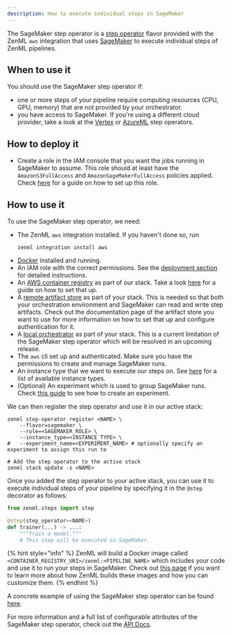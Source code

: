 ```yaml
---
description: How to execute individual steps in SageMaker
---
```


The SageMaker step operator is a [step operator](./step-operators.md) flavor 
provided with the ZenML `aws` integration that uses [SageMaker](https://aws.amazon.com/sagemaker/)
to execute individual steps of ZenML pipelines.

## When to use it

You should use the SageMaker step operator if:
* one or more steps of your pipeline require computing resources 
(CPU, GPU, memory) that are not provided by your orchestrator.
* you have access to SageMaker. If you're using a different cloud provider, take 
a look at the [Vertex](./gcloud-vertexai.md) or [AzureML](./azureml.md) 
step operators.

## How to deploy it

* Create a role in the IAM console that you want the jobs running in SageMaker
to assume. This role should at least have the `AmazonS3FullAccess` and 
`AmazonSageMakerFullAccess` policies applied. Check [here](https://docs.aws.amazon.com/sagemaker/latest/dg/sagemaker-roles.html#sagemaker-roles-create-execution-role) 
for a guide on how to set up this role.

## How to use it

To use the SageMaker step operator, we need:
* The ZenML `aws` integration installed. If you haven't done so, run 
    ```shell
    zenml integration install aws
    ```
* [Docker](https://www.docker.com) installed and running.
* An IAM role with the correct permissions. See the [deployment section](#how-to-deploy-it)
for detailed instructions.
* An [AWS container registry](../container-registries/amazon-ecr.md) as part of 
our stack. Take a look [here](../container-registries/amazon-ecr.md#how-to-deploy-it) 
for a guide on how to set that up.
* A [remote artifact store](../artifact-stores/artifact-stores.md) as part of 
your stack. This is needed so that both your orchestration environment 
and SageMaker can read and write step artifacts. Check out the documentation 
page of the artifact store you want to use for more information on how to set 
that up and configure authentication for it.
* A [local orchestrator](../orchestrators/local.md) as part of your stack. 
This is a current limitation of the SageMaker step operator which will be 
resolved in an upcoming release.
* The `aws` cli set up and authenticated. Make sure you have the permissions to 
create and manage SageMaker runs.
* An instance type that we want to execute our steps on.
See [here](https://docs.aws.amazon.com/sagemaker/latest/dg/notebooks-available-instance-types.html)
for a list of available instance types.
* (Optional) An experiment which is used to group SageMaker runs. 
Check [this guide](https://docs.aws.amazon.com/sagemaker/latest/dg/experiments-create.html) 
to see how to create an experiment.

We can then register the step operator and use it in our active stack:
```shell
zenml step-operator register <NAME> \
    --flavor=sagemaker \
    --role=<SAGEMAKER_ROLE> \
    --instance_type=<INSTANCE_TYPE> \
#   --experiment_name=<EXPERIMENT_NAME> # optionally specify an experiment to assign this run to

# Add the step operator to the active stack
zenml stack update -s <NAME>
```

Once you added the step operator to your active stack, you can use it to
execute individual steps of your pipeline by specifying it in the `@step` 
decorator as follows:

```python
from zenml.steps import step

@step(step_operator=<NAME>)
def trainer(...) -> ...:
    """Train a model."""
    # This step will be executed in SageMaker.
```

{% hint style="info" %}
ZenML will build a Docker image called `<CONTAINER_REGISTRY_URI>/zenml:<PIPELINE_NAME>`
which includes your code and use it to run your steps in SageMaker. Check out
[this page](../../advanced-guide/pipelines/containerization.md)
if you want to learn more about how ZenML builds these images and
how you can customize them.
{% endhint %}


A concrete example of using the SageMaker step operator can be found 
[here](https://github.com/zenml-io/zenml/tree/main/examples/step_operator_remote_training).

For more information and a full list of configurable attributes of the 
SageMaker step operator, check out the [API Docs](https://apidocs.zenml.io/latest/api_docs/integration_code_docs/integrations-aws/#zenml.integrations.aws.step_operators.sagemaker_step_operator.SagemakerStepOperator).
